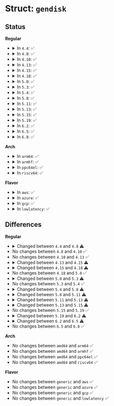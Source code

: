 # Struct: <code>gendisk</code>

## Status
<b>Regular</b>
<ul>
<li>
<details>
<summary>In <code>4.4</code>: ✅</summary>

```c
struct gendisk {
    int major;
    int first_minor;
    int minors;
    char disk_name[32];
    char * (*devnode)(struct gendisk *, umode_t *);
    unsigned int events;
    unsigned int async_events;
    struct disk_part_tbl *part_tbl;
    struct hd_struct part0;
    const struct block_device_operations *fops;
    struct request_queue *queue;
    void *private_data;
    int flags;
    struct device *driverfs_dev;
    struct kobject *slave_dir;
    struct timer_rand_state *random;
    atomic_t sync_io;
    struct disk_events *ev;
    struct kobject integrity_kobj;
    int node_id;
};
```
</details>
</li>
<li>
<details>
<summary>In <code>4.8</code>: ✅</summary>

```c
struct gendisk {
    int major;
    int first_minor;
    int minors;
    char disk_name[32];
    char * (*devnode)(struct gendisk *, umode_t *);
    unsigned int events;
    unsigned int async_events;
    struct disk_part_tbl *part_tbl;
    struct hd_struct part0;
    const struct block_device_operations *fops;
    struct request_queue *queue;
    void *private_data;
    int flags;
    struct kobject *slave_dir;
    struct timer_rand_state *random;
    atomic_t sync_io;
    struct disk_events *ev;
    struct kobject integrity_kobj;
    int node_id;
    struct badblocks *bb;
};
```
</details>
</li>
<li>
<details>
<summary>In <code>4.10</code>: ✅</summary>

```c
struct gendisk {
    int major;
    int first_minor;
    int minors;
    char disk_name[32];
    char * (*devnode)(struct gendisk *, umode_t *);
    unsigned int events;
    unsigned int async_events;
    struct disk_part_tbl *part_tbl;
    struct hd_struct part0;
    const struct block_device_operations *fops;
    struct request_queue *queue;
    void *private_data;
    int flags;
    struct kobject *slave_dir;
    struct timer_rand_state *random;
    atomic_t sync_io;
    struct disk_events *ev;
    struct kobject integrity_kobj;
    int node_id;
    struct badblocks *bb;
};
```
</details>
</li>
<li>
<details>
<summary>In <code>4.13</code>: ✅</summary>

```c
struct gendisk {
    int major;
    int first_minor;
    int minors;
    char disk_name[32];
    char * (*devnode)(struct gendisk *, umode_t *);
    unsigned int events;
    unsigned int async_events;
    struct disk_part_tbl *part_tbl;
    struct hd_struct part0;
    const struct block_device_operations *fops;
    struct request_queue *queue;
    void *private_data;
    int flags;
    struct kobject *slave_dir;
    struct timer_rand_state *random;
    atomic_t sync_io;
    struct disk_events *ev;
    struct kobject integrity_kobj;
    int node_id;
    struct badblocks *bb;
};
```
</details>
</li>
<li>
<details>
<summary>In <code>4.15</code>: ✅</summary>

```c
struct gendisk {
    int major;
    int first_minor;
    int minors;
    char disk_name[32];
    char * (*devnode)(struct gendisk *, umode_t *);
    unsigned int events;
    unsigned int async_events;
    struct disk_part_tbl *part_tbl;
    struct hd_struct part0;
    const struct block_device_operations *fops;
    struct request_queue *queue;
    void *private_data;
    int flags;
    struct kobject *slave_dir;
    struct timer_rand_state *random;
    atomic_t sync_io;
    struct disk_events *ev;
    struct kobject integrity_kobj;
    int node_id;
    struct badblocks *bb;
    struct lockdep_map lockdep_map;
};
```
</details>
</li>
<li>
<details>
<summary>In <code>4.18</code>: ✅</summary>

```c
struct gendisk {
    int major;
    int first_minor;
    int minors;
    char disk_name[32];
    char * (*devnode)(struct gendisk *, umode_t *);
    unsigned int events;
    unsigned int async_events;
    struct disk_part_tbl *part_tbl;
    struct hd_struct part0;
    const struct block_device_operations *fops;
    struct request_queue *queue;
    void *private_data;
    int flags;
    struct rw_semaphore lookup_sem;
    struct kobject *slave_dir;
    struct timer_rand_state *random;
    atomic_t sync_io;
    struct disk_events *ev;
    struct kobject integrity_kobj;
    int node_id;
    struct badblocks *bb;
    struct lockdep_map lockdep_map;
};
```
</details>
</li>
<li>
<details>
<summary>In <code>5.0</code>: ✅</summary>

```c
struct gendisk {
    int major;
    int first_minor;
    int minors;
    char disk_name[32];
    char * (*devnode)(struct gendisk *, umode_t *);
    unsigned int events;
    unsigned int async_events;
    struct disk_part_tbl *part_tbl;
    struct hd_struct part0;
    const struct block_device_operations *fops;
    struct request_queue *queue;
    void *private_data;
    int flags;
    struct rw_semaphore lookup_sem;
    struct kobject *slave_dir;
    struct timer_rand_state *random;
    atomic_t sync_io;
    struct disk_events *ev;
    struct kobject integrity_kobj;
    int node_id;
    struct badblocks *bb;
    struct lockdep_map lockdep_map;
};
```
</details>
</li>
<li>
<details>
<summary>In <code>5.3</code>: ✅</summary>

```c
struct gendisk {
    int major;
    int first_minor;
    int minors;
    char disk_name[32];
    char * (*devnode)(struct gendisk *, umode_t *);
    short unsigned int events;
    short unsigned int event_flags;
    struct disk_part_tbl *part_tbl;
    struct hd_struct part0;
    const struct block_device_operations *fops;
    struct request_queue *queue;
    void *private_data;
    int flags;
    struct rw_semaphore lookup_sem;
    struct kobject *slave_dir;
    struct timer_rand_state *random;
    atomic_t sync_io;
    struct disk_events *ev;
    struct kobject integrity_kobj;
    int node_id;
    struct badblocks *bb;
    struct lockdep_map lockdep_map;
};
```
</details>
</li>
<li>
<details>
<summary>In <code>5.4</code>: ✅</summary>

```c
struct gendisk {
    int major;
    int first_minor;
    int minors;
    char disk_name[32];
    char * (*devnode)(struct gendisk *, umode_t *);
    short unsigned int events;
    short unsigned int event_flags;
    struct disk_part_tbl *part_tbl;
    struct hd_struct part0;
    const struct block_device_operations *fops;
    struct request_queue *queue;
    void *private_data;
    int flags;
    struct rw_semaphore lookup_sem;
    struct kobject *slave_dir;
    struct timer_rand_state *random;
    atomic_t sync_io;
    struct disk_events *ev;
    struct kobject integrity_kobj;
    int node_id;
    struct badblocks *bb;
    struct lockdep_map lockdep_map;
};
```
</details>
</li>
<li>
<details>
<summary>In <code>5.8</code>: ✅</summary>

```c
struct gendisk {
    int major;
    int first_minor;
    int minors;
    char disk_name[32];
    short unsigned int events;
    short unsigned int event_flags;
    struct disk_part_tbl *part_tbl;
    struct hd_struct part0;
    const struct block_device_operations *fops;
    struct request_queue *queue;
    void *private_data;
    int flags;
    struct rw_semaphore lookup_sem;
    struct kobject *slave_dir;
    struct timer_rand_state *random;
    atomic_t sync_io;
    struct disk_events *ev;
    struct kobject integrity_kobj;
    struct cdrom_device_info *cdi;
    int node_id;
    struct badblocks *bb;
    struct lockdep_map lockdep_map;
};
```
</details>
</li>
<li>
<details>
<summary>In <code>5.11</code>: ✅</summary>

```c
struct gendisk {
    int major;
    int first_minor;
    int minors;
    char disk_name[32];
    short unsigned int events;
    short unsigned int event_flags;
    struct disk_part_tbl *part_tbl;
    struct block_device *part0;
    const struct block_device_operations *fops;
    struct request_queue *queue;
    void *private_data;
    int flags;
    long unsigned int state;
    struct kobject *slave_dir;
    struct timer_rand_state *random;
    atomic_t sync_io;
    struct disk_events *ev;
    struct kobject integrity_kobj;
    struct cdrom_device_info *cdi;
    int node_id;
    struct badblocks *bb;
    struct lockdep_map lockdep_map;
};
```
</details>
</li>
<li>
<details>
<summary>In <code>5.13</code>: ✅</summary>

```c
struct gendisk {
    int major;
    int first_minor;
    int minors;
    char disk_name[32];
    short unsigned int events;
    short unsigned int event_flags;
    struct xarray part_tbl;
    struct block_device *part0;
    const struct block_device_operations *fops;
    struct request_queue *queue;
    void *private_data;
    int flags;
    long unsigned int state;
    struct kobject *slave_dir;
    struct timer_rand_state *random;
    atomic_t sync_io;
    struct disk_events *ev;
    struct kobject integrity_kobj;
    struct cdrom_device_info *cdi;
    int node_id;
    struct badblocks *bb;
    struct lockdep_map lockdep_map;
};
```
</details>
</li>
<li>
<details>
<summary>In <code>5.15</code>: ✅</summary>

```c
struct gendisk {
    int major;
    int first_minor;
    int minors;
    char disk_name[32];
    short unsigned int events;
    short unsigned int event_flags;
    struct xarray part_tbl;
    struct block_device *part0;
    const struct block_device_operations *fops;
    struct request_queue *queue;
    void *private_data;
    int flags;
    long unsigned int state;
    struct mutex open_mutex;
    unsigned int open_partitions;
    struct backing_dev_info *bdi;
    struct kobject *slave_dir;
    struct list_head slave_bdevs;
    struct timer_rand_state *random;
    atomic_t sync_io;
    struct disk_events *ev;
    struct kobject integrity_kobj;
    struct cdrom_device_info *cdi;
    int node_id;
    struct badblocks *bb;
    struct lockdep_map lockdep_map;
    u64 diskseq;
};
```
</details>
</li>
<li>
<details>
<summary>In <code>5.19</code>: ✅</summary>

```c
struct gendisk {
    int major;
    int first_minor;
    int minors;
    char disk_name[32];
    short unsigned int events;
    short unsigned int event_flags;
    struct xarray part_tbl;
    struct block_device *part0;
    const struct block_device_operations *fops;
    struct request_queue *queue;
    void *private_data;
    int flags;
    long unsigned int state;
    struct mutex open_mutex;
    unsigned int open_partitions;
    struct backing_dev_info *bdi;
    struct kobject *slave_dir;
    struct list_head slave_bdevs;
    struct timer_rand_state *random;
    atomic_t sync_io;
    struct disk_events *ev;
    struct kobject integrity_kobj;
    struct cdrom_device_info *cdi;
    int node_id;
    struct badblocks *bb;
    struct lockdep_map lockdep_map;
    u64 diskseq;
};
```
</details>
</li>
<li>
<details>
<summary>In <code>6.2</code>: ✅</summary>

```c
struct gendisk {
    int major;
    int first_minor;
    int minors;
    char disk_name[32];
    short unsigned int events;
    short unsigned int event_flags;
    struct xarray part_tbl;
    struct block_device *part0;
    const struct block_device_operations *fops;
    struct request_queue *queue;
    void *private_data;
    struct bio_set bio_split;
    int flags;
    long unsigned int state;
    struct mutex open_mutex;
    unsigned int open_partitions;
    struct backing_dev_info *bdi;
    struct kobject queue_kobj;
    struct kobject *slave_dir;
    struct list_head slave_bdevs;
    struct timer_rand_state *random;
    atomic_t sync_io;
    struct disk_events *ev;
    struct kobject integrity_kobj;
    unsigned int nr_zones;
    unsigned int max_open_zones;
    unsigned int max_active_zones;
    long unsigned int *conv_zones_bitmap;
    long unsigned int *seq_zones_wlock;
    struct cdrom_device_info *cdi;
    int node_id;
    struct badblocks *bb;
    struct lockdep_map lockdep_map;
    u64 diskseq;
    struct blk_independent_access_ranges *ia_ranges;
};
```
</details>
</li>
<li>
<details>
<summary>In <code>6.5</code>: ✅</summary>

```c
struct gendisk {
    int major;
    int first_minor;
    int minors;
    char disk_name[32];
    short unsigned int events;
    short unsigned int event_flags;
    struct xarray part_tbl;
    struct block_device *part0;
    const struct block_device_operations *fops;
    struct request_queue *queue;
    void *private_data;
    struct bio_set bio_split;
    int flags;
    long unsigned int state;
    struct mutex open_mutex;
    unsigned int open_partitions;
    struct backing_dev_info *bdi;
    struct kobject queue_kobj;
    struct kobject *slave_dir;
    struct list_head slave_bdevs;
    struct timer_rand_state *random;
    atomic_t sync_io;
    struct disk_events *ev;
    unsigned int nr_zones;
    unsigned int max_open_zones;
    unsigned int max_active_zones;
    long unsigned int *conv_zones_bitmap;
    long unsigned int *seq_zones_wlock;
    struct cdrom_device_info *cdi;
    int node_id;
    struct badblocks *bb;
    struct lockdep_map lockdep_map;
    u64 diskseq;
    blk_mode_t open_mode;
    struct blk_independent_access_ranges *ia_ranges;
};
```
</details>
</li>
<li>
<details>
<summary>In <code>6.8</code>: ✅</summary>

```c
struct gendisk {
    int major;
    int first_minor;
    int minors;
    char disk_name[32];
    short unsigned int events;
    short unsigned int event_flags;
    struct xarray part_tbl;
    struct block_device *part0;
    const struct block_device_operations *fops;
    struct request_queue *queue;
    void *private_data;
    struct bio_set bio_split;
    int flags;
    long unsigned int state;
    struct mutex open_mutex;
    unsigned int open_partitions;
    struct backing_dev_info *bdi;
    struct kobject queue_kobj;
    struct kobject *slave_dir;
    struct list_head slave_bdevs;
    struct timer_rand_state *random;
    atomic_t sync_io;
    struct disk_events *ev;
    unsigned int nr_zones;
    unsigned int max_open_zones;
    unsigned int max_active_zones;
    long unsigned int *conv_zones_bitmap;
    long unsigned int *seq_zones_wlock;
    struct cdrom_device_info *cdi;
    int node_id;
    struct badblocks *bb;
    struct lockdep_map lockdep_map;
    u64 diskseq;
    blk_mode_t open_mode;
    struct blk_independent_access_ranges *ia_ranges;
};
```
</details>
</li>
</ul>
<b>Arch</b>
<ul>
<li>
<details>
<summary>In <code>arm64</code>: ✅</summary>

```c
struct gendisk {
    int major;
    int first_minor;
    int minors;
    char disk_name[32];
    char * (*devnode)(struct gendisk *, umode_t *);
    short unsigned int events;
    short unsigned int event_flags;
    struct disk_part_tbl *part_tbl;
    struct hd_struct part0;
    const struct block_device_operations *fops;
    struct request_queue *queue;
    void *private_data;
    int flags;
    struct rw_semaphore lookup_sem;
    struct kobject *slave_dir;
    struct timer_rand_state *random;
    atomic_t sync_io;
    struct disk_events *ev;
    struct kobject integrity_kobj;
    int node_id;
    struct badblocks *bb;
    struct lockdep_map lockdep_map;
};
```
</details>
</li>
<li>
<details>
<summary>In <code>armhf</code>: ✅</summary>

```c
struct gendisk {
    int major;
    int first_minor;
    int minors;
    char disk_name[32];
    char * (*devnode)(struct gendisk *, umode_t *);
    short unsigned int events;
    short unsigned int event_flags;
    struct disk_part_tbl *part_tbl;
    struct hd_struct part0;
    const struct block_device_operations *fops;
    struct request_queue *queue;
    void *private_data;
    int flags;
    struct rw_semaphore lookup_sem;
    struct kobject *slave_dir;
    struct timer_rand_state *random;
    atomic_t sync_io;
    struct disk_events *ev;
    struct kobject integrity_kobj;
    int node_id;
    struct badblocks *bb;
    struct lockdep_map lockdep_map;
};
```
</details>
</li>
<li>
<details>
<summary>In <code>ppc64el</code>: ✅</summary>

```c
struct gendisk {
    int major;
    int first_minor;
    int minors;
    char disk_name[32];
    char * (*devnode)(struct gendisk *, umode_t *);
    short unsigned int events;
    short unsigned int event_flags;
    struct disk_part_tbl *part_tbl;
    struct hd_struct part0;
    const struct block_device_operations *fops;
    struct request_queue *queue;
    void *private_data;
    int flags;
    struct rw_semaphore lookup_sem;
    struct kobject *slave_dir;
    struct timer_rand_state *random;
    atomic_t sync_io;
    struct disk_events *ev;
    struct kobject integrity_kobj;
    int node_id;
    struct badblocks *bb;
    struct lockdep_map lockdep_map;
};
```
</details>
</li>
<li>
<details>
<summary>In <code>riscv64</code>: ✅</summary>

```c
struct gendisk {
    int major;
    int first_minor;
    int minors;
    char disk_name[32];
    char * (*devnode)(struct gendisk *, umode_t *);
    short unsigned int events;
    short unsigned int event_flags;
    struct disk_part_tbl *part_tbl;
    struct hd_struct part0;
    const struct block_device_operations *fops;
    struct request_queue *queue;
    void *private_data;
    int flags;
    struct rw_semaphore lookup_sem;
    struct kobject *slave_dir;
    struct timer_rand_state *random;
    atomic_t sync_io;
    struct disk_events *ev;
    struct kobject integrity_kobj;
    int node_id;
    struct badblocks *bb;
    struct lockdep_map lockdep_map;
};
```
</details>
</li>
</ul>
<b>Flavor</b>
<ul>
<li>
<details>
<summary>In <code>aws</code>: ✅</summary>

```c
struct gendisk {
    int major;
    int first_minor;
    int minors;
    char disk_name[32];
    char * (*devnode)(struct gendisk *, umode_t *);
    short unsigned int events;
    short unsigned int event_flags;
    struct disk_part_tbl *part_tbl;
    struct hd_struct part0;
    const struct block_device_operations *fops;
    struct request_queue *queue;
    void *private_data;
    int flags;
    struct rw_semaphore lookup_sem;
    struct kobject *slave_dir;
    struct timer_rand_state *random;
    atomic_t sync_io;
    struct disk_events *ev;
    struct kobject integrity_kobj;
    int node_id;
    struct badblocks *bb;
    struct lockdep_map lockdep_map;
};
```
</details>
</li>
<li>
<details>
<summary>In <code>azure</code>: ✅</summary>

```c
struct gendisk {
    int major;
    int first_minor;
    int minors;
    char disk_name[32];
    char * (*devnode)(struct gendisk *, umode_t *);
    short unsigned int events;
    short unsigned int event_flags;
    struct disk_part_tbl *part_tbl;
    struct hd_struct part0;
    const struct block_device_operations *fops;
    struct request_queue *queue;
    void *private_data;
    int flags;
    struct rw_semaphore lookup_sem;
    struct kobject *slave_dir;
    struct timer_rand_state *random;
    atomic_t sync_io;
    struct disk_events *ev;
    struct kobject integrity_kobj;
    int node_id;
    struct badblocks *bb;
    struct lockdep_map lockdep_map;
};
```
</details>
</li>
<li>
<details>
<summary>In <code>gcp</code>: ✅</summary>

```c
struct gendisk {
    int major;
    int first_minor;
    int minors;
    char disk_name[32];
    char * (*devnode)(struct gendisk *, umode_t *);
    short unsigned int events;
    short unsigned int event_flags;
    struct disk_part_tbl *part_tbl;
    struct hd_struct part0;
    const struct block_device_operations *fops;
    struct request_queue *queue;
    void *private_data;
    int flags;
    struct rw_semaphore lookup_sem;
    struct kobject *slave_dir;
    struct timer_rand_state *random;
    atomic_t sync_io;
    struct disk_events *ev;
    struct kobject integrity_kobj;
    int node_id;
    struct badblocks *bb;
    struct lockdep_map lockdep_map;
};
```
</details>
</li>
<li>
<details>
<summary>In <code>lowlatency</code>: ✅</summary>

```c
struct gendisk {
    int major;
    int first_minor;
    int minors;
    char disk_name[32];
    char * (*devnode)(struct gendisk *, umode_t *);
    short unsigned int events;
    short unsigned int event_flags;
    struct disk_part_tbl *part_tbl;
    struct hd_struct part0;
    const struct block_device_operations *fops;
    struct request_queue *queue;
    void *private_data;
    int flags;
    struct rw_semaphore lookup_sem;
    struct kobject *slave_dir;
    struct timer_rand_state *random;
    atomic_t sync_io;
    struct disk_events *ev;
    struct kobject integrity_kobj;
    int node_id;
    struct badblocks *bb;
    struct lockdep_map lockdep_map;
};
```
</details>
</li>
</ul>

## Differences
<b>Regular</b>
<ul>
<li>
<details>
<summary>Changed between <code>4.4</code> and <code>4.8</code> ⚠️</summary>
<ul>
<li>
<b>Field added. </b>
<code>struct badblocks *bb</code>
</li>
<li>
<b>Field removed. </b>
<code>struct device *driverfs_dev</code>
</li>
</ul>
</details>
</li>
<li>
No changes between <code>4.8</code> and <code>4.10</code> ✅
</li>
<li>
No changes between <code>4.10</code> and <code>4.13</code> ✅
</li>
<li>
<details>
<summary>Changed between <code>4.13</code> and <code>4.15</code> ⚠️</summary>
<ul>
<li>
<b>Field added. </b>
<code>struct lockdep_map lockdep_map</code>
</li>
</ul>
</details>
</li>
<li>
<details>
<summary>Changed between <code>4.15</code> and <code>4.18</code> ⚠️</summary>
<ul>
<li>
<b>Field added. </b>
<code>struct rw_semaphore lookup_sem</code>
</li>
</ul>
</details>
</li>
<li>
No changes between <code>4.18</code> and <code>5.0</code> ✅
</li>
<li>
<details>
<summary>Changed between <code>5.0</code> and <code>5.3</code> ⚠️</summary>
<ul>
<li>
<b>Field added. </b>
<code>short unsigned int event_flags</code>
</li>
<li>
<b>Field removed. </b>
<code>unsigned int async_events</code>
</li>
<li>
<b>Field type changed. </b>
<code>unsigned int events</code> ➡️ <code>short unsigned int events</code>
</li>
</ul>
</details>
</li>
<li>
No changes between <code>5.3</code> and <code>5.4</code> ✅
</li>
<li>
<details>
<summary>Changed between <code>5.4</code> and <code>5.8</code> ⚠️</summary>
<ul>
<li>
<b>Field added. </b>
<code>struct cdrom_device_info *cdi</code>
</li>
<li>
<b>Field removed. </b>
<code>char * (*devnode)(struct gendisk *, umode_t *)</code>
</li>
</ul>
</details>
</li>
<li>
<details>
<summary>Changed between <code>5.8</code> and <code>5.11</code> ⚠️</summary>
<ul>
<li>
<b>Field added. </b>
<code>long unsigned int state</code>
</li>
<li>
<b>Field removed. </b>
<code>struct rw_semaphore lookup_sem</code>
</li>
<li>
<b>Field type changed. </b>
<code>struct hd_struct part0</code> ➡️ <code>struct block_device *part0</code>
</li>
</ul>
</details>
</li>
<li>
<details>
<summary>Changed between <code>5.11</code> and <code>5.13</code> ⚠️</summary>
<ul>
<li>
<b>Field type changed. </b>
<code>struct disk_part_tbl *part_tbl</code> ➡️ <code>struct xarray part_tbl</code>
</li>
</ul>
</details>
</li>
<li>
<details>
<summary>Changed between <code>5.13</code> and <code>5.15</code> ⚠️</summary>
<ul>
<li>
<b>Field added. </b>
<code>struct mutex open_mutex</code>
</li>
<li>
<b>Field added. </b>
<code>unsigned int open_partitions</code>
</li>
<li>
<b>Field added. </b>
<code>struct backing_dev_info *bdi</code>
</li>
<li>
<b>Field added. </b>
<code>struct list_head slave_bdevs</code>
</li>
<li>
<b>Field added. </b>
<code>u64 diskseq</code>
</li>
</ul>
</details>
</li>
<li>
No changes between <code>5.15</code> and <code>5.19</code> ✅
</li>
<li>
<details>
<summary>Changed between <code>5.19</code> and <code>6.2</code> ⚠️</summary>
<ul>
<li>
<b>Field added. </b>
<code>struct bio_set bio_split</code>
</li>
<li>
<b>Field added. </b>
<code>struct kobject queue_kobj</code>
</li>
<li>
<b>Field added. </b>
<code>unsigned int nr_zones</code>
</li>
<li>
<b>Field added. </b>
<code>unsigned int max_open_zones</code>
</li>
<li>
<b>Field added. </b>
<code>unsigned int max_active_zones</code>
</li>
<li>
<b>Field added. </b>
<code>long unsigned int *conv_zones_bitmap</code>
</li>
<li>
<b>Field added. </b>
<code>long unsigned int *seq_zones_wlock</code>
</li>
<li>
<b>Field added. </b>
<code>struct blk_independent_access_ranges *ia_ranges</code>
</li>
</ul>
</details>
</li>
<li>
<details>
<summary>Changed between <code>6.2</code> and <code>6.5</code> ⚠️</summary>
<ul>
<li>
<b>Field added. </b>
<code>blk_mode_t open_mode</code>
</li>
<li>
<b>Field removed. </b>
<code>struct kobject integrity_kobj</code>
</li>
</ul>
</details>
</li>
<li>
No changes between <code>6.5</code> and <code>6.8</code> ✅
</li>
</ul>
<b>Arch</b>
<ul>
<li>
No changes between <code>amd64</code> and <code>arm64</code> ✅
</li>
<li>
No changes between <code>amd64</code> and <code>armhf</code> ✅
</li>
<li>
No changes between <code>amd64</code> and <code>ppc64el</code> ✅
</li>
<li>
No changes between <code>amd64</code> and <code>riscv64</code> ✅
</li>
</ul>
<b>Flavor</b>
<ul>
<li>
No changes between <code>generic</code> and <code>aws</code> ✅
</li>
<li>
No changes between <code>generic</code> and <code>azure</code> ✅
</li>
<li>
No changes between <code>generic</code> and <code>gcp</code> ✅
</li>
<li>
No changes between <code>generic</code> and <code>lowlatency</code> ✅
</li>
</ul>
